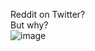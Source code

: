 Reddit on Twitter?
<br>
But why?
<br>
![image](https://user-images.githubusercontent.com/72879445/176042329-29ab6873-cded-449a-9cb9-221cc6a5b536.png)
